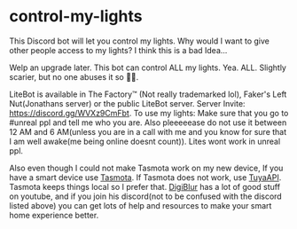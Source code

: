# control-my-lights
 This Discord bot will let you control my lights. Why would I want to give other people access to my lights? I think this is a bad Idea...
 
 Welp an upgrade later. This bot can control ALL my lights. Yea. ALL. Slightly scarier, but no one abuses it so 🤷‍♀️.

 LiteBot is available in The Factory&trade; (Not really trademarked lol), Faker's Left Nut(Jonathans server) or the public LiteBot server. Server Invite: https://discord.gg/WVXz9CmFbt. 
 To use my lights: Make sure that you go to #unreal ppl and tell me who you are. Also pleeeeease do not use it between 12 AM and 6 AM(unless you are in a call with me and you know for sure that I am well awake(me being online doesnt count)). Lites wont work in unreal ppl.

 
 Also even though I could not make Tasmota work on my new device, If you have a smart device use [Tasmota](https://tasmota.github.io/). If Tasmota does not work, use [TuyaAPI](https://github.com/codetheweb/tuyapi). Tasmota keeps things local so I prefer that. [DigiBlur](https://www.youtube.com/c/digiblurDIY/) has a lot of good stuff on youtube, and if you join his discord(not to be confused with the discord listed above) you can get lots of help and resources to make your smart home experience better.
